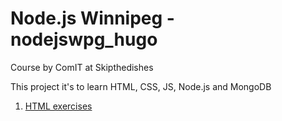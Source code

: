 # Node.js Winnipeg - nodejswpg_hugo

Course by ComIT at Skipthedishes 

This project it's to learn HTML, CSS, JS, Node.js and MongoDB

1. [HTML exercises](html)
